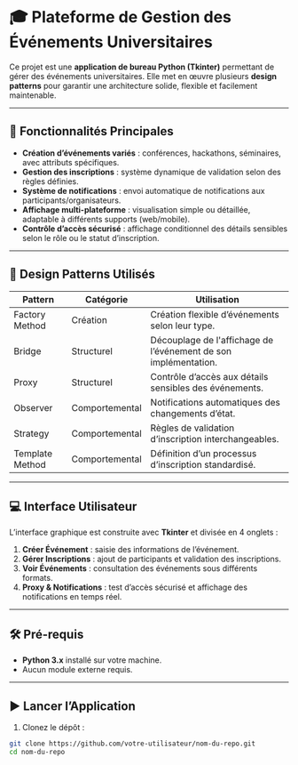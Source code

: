 # 🎓 Plateforme de Gestion des Événements Universitaires

Ce projet est une **application de bureau Python (Tkinter)** permettant de gérer des événements universitaires. Elle met en œuvre plusieurs **design patterns** pour garantir une architecture solide, flexible et facilement maintenable.

---

## 🚀 Fonctionnalités Principales

- **Création d’événements variés** : conférences, hackathons, séminaires, avec attributs spécifiques.
- **Gestion des inscriptions** : système dynamique de validation selon des règles définies.
- **Système de notifications** : envoi automatique de notifications aux participants/organisateurs.
- **Affichage multi-plateforme** : visualisation simple ou détaillée, adaptable à différents supports (web/mobile).
- **Contrôle d’accès sécurisé** : affichage conditionnel des détails sensibles selon le rôle ou le statut d’inscription.

---

## 🧠 Design Patterns Utilisés

| Pattern              | Catégorie       | Utilisation |
|----------------------|------------------|-------------|
| Factory Method        | Création         | Création flexible d’événements selon leur type. |
| Bridge                | Structurel       | Découplage de l'affichage de l’événement de son implémentation. |
| Proxy                 | Structurel       | Contrôle d’accès aux détails sensibles des événements. |
| Observer              | Comportemental   | Notifications automatiques des changements d’état. |
| Strategy              | Comportemental   | Règles de validation d’inscription interchangeables. |
| Template Method       | Comportemental   | Définition d’un processus d’inscription standardisé. |

---

## 💻 Interface Utilisateur

L’interface graphique est construite avec **Tkinter** et divisée en 4 onglets :

1. **Créer Événement** : saisie des informations de l’événement.
2. **Gérer Inscriptions** : ajout de participants et validation des inscriptions.
3. **Voir Événements** : consultation des événements sous différents formats.
4. **Proxy & Notifications** : test d’accès sécurisé et affichage des notifications en temps réel.

---

## 🛠️ Pré-requis

- **Python 3.x** installé sur votre machine.
- Aucun module externe requis.

---

## ▶️ Lancer l’Application

1. Clonez le dépôt :

```bash
git clone https://github.com/votre-utilisateur/nom-du-repo.git
cd nom-du-repo
